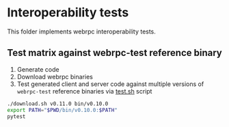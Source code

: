 # Interoperability tests

This folder implements webrpc interoperability tests.

## Test matrix against webrpc-test reference binary

1. Generate code
2. Download webrpc binaries
3. Test generated client and server code against multiple versions of `webrpc-test` reference binaries via [test.sh](./test.sh) script

```bash
./download.sh v0.11.0 bin/v0.10.0
export PATH="$PWD/bin/v0.10.0:$PATH"
pytest
```